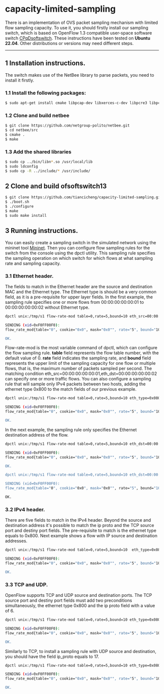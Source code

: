 # capacity-limited-sampling

There is an implementation of OVS packet sampling mechanism with limited flow sampling capacity. 
To use it, you should firstly install our sampling switch, which is based on OpenFlow 1.3 compatible user-space software switch [CPqDsoftswitch](https://github.com/CPqD/ofsoftswitch13). These instructions have been tested on **Ubuntu 22.04**. Other distributions or versions may need different steps.

---

## 1 Installation instructions.

The switch makes use of the NetBee library to parse packets, you need to install it firstly.

### 1.1 Install the following packages:

```bash
$ sudo apt-get install cmake libpcap-dev libxerces-c-dev libpcre3 libpcre3-dev flex bison pkg-config autoconf libtool libboost-dev
```

### 1.2 Clone and build netbee

```bash
$ git clone https://github.com/netgroup-polito/netbee.git
$ cd netbee/src
$ cmake .
$ make
```

### 1.3 Add the shared libraries

```bash
$ sudo cp ../bin/libn*.so /usr/local/lib
$ sudo ldconfig
$ sudo cp -R ../include/* /usr/include/
```

## 2 Clone and build ofsoftswitch13

```bash
$ git clone https://github.com/tiancicheng/capacity-limited-sampling.git
$ ./boot.sh
$ ./configure
$ make
$ sudo make install
```

## 3 Running instructions.

You can easily create a sampling switch in the simulated network using the mininet tool [Mininet](https://github.com/mininet/mininet). Then you can configure flow sampling rules for the switch from the console using the dpctl utility. This sampling rule specifies the sampling operation on which switch for which flows at what sampling rate and sampling capacity.

### 3.1 Ethernet header. 

The fields to match in the Ethernet header are the source and destination MAC and the Ethernet type. The Ethernet type is should be a very common field, as it is a pre-requisite for upper layer fields. In the first example, the sampling rule specifies one or more flows from 00:00:00:00:00:01 to 00:00:00:00:00:02 without Ethernet type.

```bash
dpctl unix:/tmp/s1 flow-rate-mod table=0,rate=5,bound=10 eth_src=00:00:00:00:00:01,eth_dst=00:00:00:00:00:02

SENDING (xid=0xF0FF00F0):
flow_rate_mod{table="0", cookie="0x0", mask="0x0"", rate="5", bound="10", match=oxm{eth_dst="00:00:00:00:00:02", eth_src="00:00:00:00:00:01"}}

OK.
```

Flow-rate-mod is the most variable command of dpctl, which can configure the flow sampling rule. **table** field represents the flow table number, with the default value of 0. **rate** field indicates the sampling rate, and **bound** field represents the upper limit of the sampling capacity for one flow or multiple flows, that is, the maximum number of packets sampled per second. The matching condition eth_src=00:00:00:00:00:01,eth_dst=00:00:00:00:00:02 can specify one or more traffic flows. You can also configure a sampling rule that will sample only IPv4 packets between two hosts, adding the ethernet type 0x800 to the match fields of our previous example.

```bash
dpctl unix:/tmp/s1 flow-rate-mod table=0,rate=5,bound=10 eth_type=0x0800,eth_src=00:00:00:00:00:01,eth_dst=00:00:00:00:00:02

SENDING (xid=0xF0FF00F0):
flow_rate_mod{table="0", cookie="0x0", mask="0x0"", rate="5", bound="10", match=oxm{eth_dst="00:00:00:00:00:02", eth_src="00:00:00:00:00:01", eth_type="0x800"}}

OK.
```

In the next example, the sampling rule only specifies the Ethernet destination address of the flow.

```bash
dpctl unix:/tmp/s1 flow-rate-mod table=0,rate=5,bound=10 eth_dst=00:00:00:00:00:02

SENDING (xid=0xF0FF00F0):
flow_rate_mod{table="0", cookie="0x0", mask="0x0"", rate="5", bound="10", match=oxm{eth_dst="00:00:00:00:00:02"}}

OK.

dpctl unix:/tmp/s1 flow-rate-mod table=0,rate=5,bound=10 eth_dst=00:00:00:00:00:01

SENDING (xid=0xF0FF00F0):
flow_rate_mod{table="0", cookie="0x0", mask="0x0"", rate="5", bound="10", match=oxm{eth_dst="00:00:00:00:00:01"}}

OK.
```

### 3.2 IPv4 header. 

There are five fields to match in the IPv4 header. Beyond the source and destination address it's possible to match the ip proto and the TCP source port and destiny port fields. The pre-requisite to match is the ethernet type equals to 0x800. Next example shows a flow with IP source and destination addresses.

```bash
dpctl unix:/tmp/s1 flow-rate-mod table=0,rate=5,bound=10  eth_type=0x0800,ip_src=192.168.0.1,ip_dst=172.40.56.101

SENDING (xid=0xF0FF00F0):
flow_rate_mod{table="0", cookie="0x0", mask="0x0"", rate="5", bound="10", match=oxm{eth_type="0x800", ipv4_src="192.168.0.1", ipv4_dst="172.40.56.101"}}

OK.
```

### 3.3 TCP and UDP. 

OpenFlow supports TCP and UDP source and destination ports. The TCP source port and destiny port fields must add two preconditions simultaneously, the ethernet type 0x800 and the ip proto field with a value of 6.

```bash
dpctl unix:/tmp/s1 flow-rate-mod table=0,rate=5,bound=10 eth_type=0x0800,ip_proto=6,tcp_src=6666,tcp_dst=9999

SENDING (xid=0xF0FF00F0):
flow_rate_mod{table="0", cookie="0x0", mask="0x0"", rate="5", bound="10", match=oxm{eth_type="0x800", ip_proto="6", tcp_src="6666", tcp_dst="9999"}}

OK.
```

Similarly to TCP, to install a sampling rule with UDP source and destination, you should have the field ip_proto equals to 17.

```bash
dpctl unix:/tmp/s1 flow-rate-mod table=0,rate=5,bound=10 eth_type=0x0800,ip_proto=17,udp_src=6666,udp_dst=9999

SENDING (xid=0xF0FF00F0):
flow_rate_mod{table="0", cookie="0x0", mask="0x0"", rate="5", bound="10", match=oxm{eth_type="0x800", ip_proto="17", udp_src="6666", udp_dst="9999"}}

OK.
```
